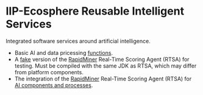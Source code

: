 # IIP-Ecosphere Reusable Intelligent Services

Integrated software services around artificial intelligence.

  * Basic AI and data pricessing [functions](https://github.com/iip-ecosphere/platform/tree/main/platform/reusableIntelligentServices/kiServices.functions/README.md).
  * A [fake](https://github.com/iip-ecosphere/platform/tree/main/platform/reusableIntelligentServices/kiServices.rapidminer.rtsaFake/README.md) version of the [RapidMiner](https://rapidminer.com) Real-Time Scoring Agent (RTSA) for testing. Must be compiled with the same JDK as RTSA, which may differ from platform components.
  * The integration of the [RapidMiner](https://rapidminer.com) Real-Time Scoring Agent (RTSA) for [AI components and processes](https://github.com/iip-ecosphere/platform/tree/main/platform/reusableIntelligentServices/kiServices.rapidminer.rtsa/README.md).

